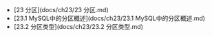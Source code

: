 <!-- docs/_sidebar.md -->
* [23 分区](docs/ch23/23 分区.md) 
* [23.1 MySQL中的分区概述](docs/ch23/23.1 MySQL中的分区概述.md)
* [23.2 分区类型](docs/ch23/23.2 分区类型.md)